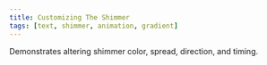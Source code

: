 ```yaml
---
title: Customizing The Shimmer
tags: [text, shimmer, animation, gradient]
---
```

Demonstrates altering shimmer color, spread, direction, and timing.
